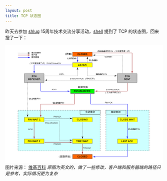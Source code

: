 ```yaml
---
layout: post
title: TCP 状态图
---
```


昨天去参加 [shlug](https://groups.google.com/group/shlug) 15周年技术交流分享活动，[shell](http://shell909090.com/blog/) 提到了 TCP 的状态图，回来搜了一下：

<a href="/images/Tcp_state_diagram_fixed.svg"><img src="/images/Tcp_state_diagram_fixed.png" /></a>
图片来源： [维基百科](http://en.wikipedia.org/wiki/File:Tcp_state_diagram_fixed.svg)
_原图为英文的，做了一些修改，客户端和服务器端的路径只是参考，实际情况更为复杂_
